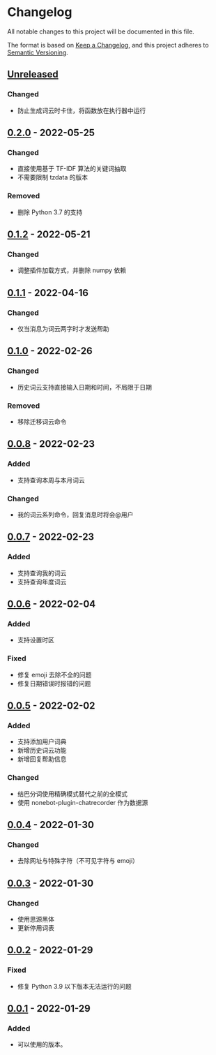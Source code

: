 # Changelog

All notable changes to this project will be documented in this file.

The format is based on [Keep a Changelog](https://keepachangelog.com/zh-CN/1.0.0/),
and this project adheres to [Semantic Versioning](https://semver.org/lang/zh-CN/spec/v2.0.0.html).

## [Unreleased]

### Changed

- 防止生成词云时卡住，将函数放在执行器中运行

## [0.2.0] - 2022-05-25

### Changed

- 直接使用基于 TF-IDF 算法的关键词抽取
- 不需要限制 tzdata 的版本

### Removed

- 删除 Python 3.7 的支持

## [0.1.2] - 2022-05-21

### Changed

- 调整插件加载方式，并删除 numpy 依赖

## [0.1.1] - 2022-04-16

### Changed

- 仅当消息为词云两字时才发送帮助

## [0.1.0] - 2022-02-26

### Changed

- 历史词云支持直接输入日期和时间，不局限于日期

### Removed

- 移除迁移词云命令

## [0.0.8] - 2022-02-23

### Added

- 支持查询本周与本月词云

### Changed

- 我的词云系列命令，回复消息时将会@用户

## [0.0.7] - 2022-02-23

### Added

- 支持查询我的词云
- 支持查询年度词云

## [0.0.6] - 2022-02-04

### Added

- 支持设置时区

### Fixed

- 修复 emoji 去除不全的问题
- 修复日期错误时报错的问题

## [0.0.5] - 2022-02-02

### Added

- 支持添加用户词典
- 新增历史词云功能
- 新增回复帮助信息

### Changed

- 结巴分词使用精确模式替代之前的全模式
- 使用 nonebot-plugin-chatrecorder 作为数据源

## [0.0.4] - 2022-01-30

### Changed

- 去除网址与特殊字符（不可见字符与 emoji）

## [0.0.3] - 2022-01-30

### Changed

- 使用思源黑体
- 更新停用词表

## [0.0.2] - 2022-01-29

### Fixed

- 修复 Python 3.9 以下版本无法运行的问题

## [0.0.1] - 2022-01-29

### Added

- 可以使用的版本。

[unreleased]: https://github.com/he0119/nonebot-plugin-wordcloud/compare/v0.2.0...HEAD
[0.2.0]: https://github.com/he0119/nonebot-plugin-wordcloud/compare/v0.1.2...v0.2.0
[0.1.2]: https://github.com/he0119/nonebot-plugin-wordcloud/compare/v0.1.1...v0.1.2
[0.1.1]: https://github.com/he0119/nonebot-plugin-wordcloud/compare/v0.1.0...v0.1.1
[0.1.0]: https://github.com/he0119/nonebot-plugin-wordcloud/compare/v0.0.8...v0.1.0
[0.0.8]: https://github.com/he0119/nonebot-plugin-wordcloud/compare/v0.0.7...v0.0.8
[0.0.7]: https://github.com/he0119/nonebot-plugin-wordcloud/compare/v0.0.6...v0.0.7
[0.0.6]: https://github.com/he0119/nonebot-plugin-wordcloud/compare/v0.0.5...v0.0.6
[0.0.5]: https://github.com/he0119/nonebot-plugin-wordcloud/compare/v0.0.4...v0.0.5
[0.0.4]: https://github.com/he0119/nonebot-plugin-wordcloud/compare/v0.0.3...v0.0.4
[0.0.3]: https://github.com/he0119/nonebot-plugin-wordcloud/compare/v0.0.2...v0.0.3
[0.0.2]: https://github.com/he0119/nonebot-plugin-wordcloud/compare/v0.0.1...v0.0.2
[0.0.1]: https://github.com/he0119/nonebot-plugin-wordcloud/releases/tag/v0.0.1
